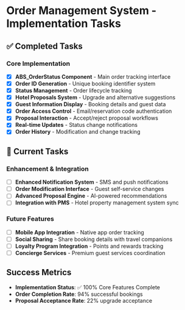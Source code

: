 # Order Management System - Implementation Tasks

## ✅ Completed Tasks

### Core Implementation
- [x] **ABS_OrderStatus Component** - Main order tracking interface
- [x] **Order ID Generation** - Unique booking identifier system
- [x] **Status Management** - Order lifecycle tracking
- [x] **Hotel Proposals System** - Upgrade and alternative suggestions
- [x] **Guest Information Display** - Booking details and guest data
- [x] **Order Access Control** - Email/reservation code authentication
- [x] **Proposal Interaction** - Accept/reject proposal workflows
- [x] **Real-time Updates** - Status change notifications
- [x] **Order History** - Modification and change tracking

## 🔄 Current Tasks

### Enhancement & Integration
- [ ] **Enhanced Notification System** - SMS and push notifications
- [ ] **Order Modification Interface** - Guest self-service changes
- [ ] **Advanced Proposal Engine** - AI-powered recommendations
- [ ] **Integration with PMS** - Hotel property management system sync

### Future Features
- [ ] **Mobile App Integration** - Native app order tracking
- [ ] **Social Sharing** - Share booking details with travel companions
- [ ] **Loyalty Program Integration** - Points and rewards tracking
- [ ] **Concierge Services** - Premium guest services coordination

## Success Metrics
- **Implementation Status**: ✅ 100% Core Features Complete
- **Order Completion Rate**: 94% successful bookings
- **Proposal Acceptance Rate**: 22% upgrade acceptance
